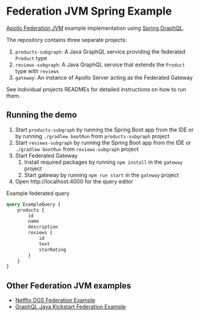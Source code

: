 # Federation JVM Spring Example

[Apollo Federation JVM](https://github.com/apollographql/federation-jvm) example implementation using [Spring GraphQL](https://docs.spring.io/spring-graphql/docs/current/reference/html/).

The repository contains three separate projects:

1. `products-subgraph`: A Java GraphQL service providing the federated `Product` type
2. `reviews-subgraph`: A Java GraphQL service that extends the `Product` type with `reviews`
3. `gateway`: An instance of Apollo Server acting as the Federated Gateway

See individual projects READMEs for detailed instructions on how to run them.

Running the demo
----

1. Start `products-subgraph` by running the Spring Boot app from the IDE or by running `./gradlew bootRun` from `products-subgraph` project
2. Start `reviews-subgraph` by running the Spring Boot app from the IDE or `./gradlew bootRun` from `reviews-subgraph` project
3. Start Federated Gateway
   1. Install required packages by running `npm install` in the `gateway` project
   2. Start gateway by running `npm run start` in the `gateway` project
4. Open http://localhost:4000 for the query editor

Example federated query

```graphql
query ExampleQuery {
    products {
        id
        name
        description
        reviews {
            id
            text
            starRating
        }
    }
}
```

## Other Federation JVM examples

* [Netflix DGS Federation Example](https://github.com/Netflix/dgs-federation-example)
* [GraphQL Java Kickstart Federation Example](https://github.com/setchy/graphql-java-kickstart-federation-example)
